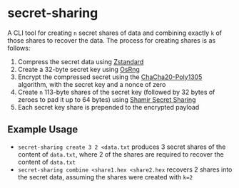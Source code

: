 # secret-sharing

A CLI tool for creating `n` secret shares of data and combining exactly `k` of those shares to
recover the data. The process for creating shares is as follows:

1. Compress the secret data using [Zstandard](https://en.wikipedia.org/wiki/Zstd)
2. Create a 32-byte secret key using
   [OsRng](https://docs.rs/rand/latest/rand/rngs/struct.OsRng.html)
3. Encrypt the compressed secret using the
   [ChaCha20-Poly1305](https://en.wikipedia.org/wiki/ChaCha20-Poly1305) algorithm, with the secret
   key and a nonce of zero
4. Create `n` 113-byte shares of the secret key (followed by 32 bytes of zeroes to pad it up to 64
   bytes) using [Shamir Secret Sharing](https://dsprenkels.github.io/sss/#introduction)
5. Each secret key share is prepended to the encrypted payload

## Example Usage

- `secret-sharing create 3 2 <data.txt` produces 3 secret shares of the content of `data.txt`,
  where 2 of the shares are required to recover the content of `data.txt`
- `secret-sharing combine <share1.hex <share2.hex` recovers 2 shares into the secret data, assuming
  the shares were created with `k=2`
